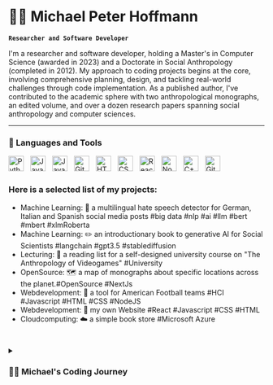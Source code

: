 # 🏄‍♂️ Michael Peter Hoffmann

**`Researcher and Software Developer`**

I'm a researcher and software developer, holding a Master's in Computer Science (awarded in 2023) and a Doctorate in Social Anthropology (completed in 2012). My approach to coding projects begins at the core, involving comprehensive planning, design, and tackling real-world challenges through code implementation. As a published author, I've contributed to the academic sphere with two anthropological monographs, an edited volume, and over a dozen research papers spanning social anthropology and computer sciences.

---

### 🧰 Languages and Tools
<img align="left" alt="Python" width="30px" style="padding-right:10px;" src="https://cdn.jsdelivr.net/gh/devicons/devicon/icons/python/python-plain.svg" />
<img align="left" alt="JavaScript" width="30px" style="padding-right:10px;" src="https://cdn.jsdelivr.net/gh/devicons/devicon/icons/javascript/javascript-plain.svg" />
<img align="left" alt="Java" width="30px" style="padding-right:10px;" src="https://cdn.jsdelivr.net/gh/devicons/devicon/icons/java/java-original.svg"/>
<img align="left" alt="Git" width="30px" style="padding-right:10px;" src="https://cdn.jsdelivr.net/gh/devicons/devicon/icons/git/git-original.svg" />
<img align="left" alt="HTML" width="30px" style="padding-right:10px;" src="https://cdn.jsdelivr.net/gh/devicons/devicon/icons/html5/html5-plain.svg" />
<img align="left" alt="CSS" width="30px" style="padding-right:10px;" src="https://cdn.jsdelivr.net/gh/devicons/devicon/icons/css3/css3-plain.svg" />
<img align="left" alt="React" width="30px" style="padding-right:10px;" src="https://cdn.jsdelivr.net/gh/devicons/devicon/icons/react/react-original.svg" />
<img align="left" alt="NodeJS" width="30px" style="padding-right:10px;" src="https://cdn.jsdelivr.net/gh/devicons/devicon/icons/nodejs/nodejs-original.svg" />
<img align="left" alt="C++" width="30px" style="padding-right:10px;" src="https://cdn.jsdelivr.net/gh/devicons/devicon/icons/cplusplus/cplusplus-line.svg" />
<img align="left" alt="GitHub" width="30px" style="padding-right:10px;" src="https://cdn.jsdelivr.net/gh/devicons/devicon/icons/github/github-original.svg" />
<br />

#


### Here is a selected list of my projects:

- Machine Learning: 🔭 a multilingual hate speech detector for German, Italian and Spanish social media posts #big data #nlp #ai #llm #bert #mbert #xlmRoberta
- Machine Learning: :pencil2: an introductionary book to generative AI for Social Scientists #langchain #gpt3.5 #stablediffusion
- Lecturing: :scroll: a reading list for a self-designed university course on "The Anthropology of Videogames" #University
- OpenSource: 🗺️ a map of monographs about specific locations across the planet.#OpenSource #NextJs
- Webdevelopment: 🏈 a tool for American Football teams #HCI #Javascript #HTML #CSS #NodeJS
- Webdevelopment: 🏡 my own Website #React #Javascript #CSS #HTML
- Cloudcomputing: ☁️ a simple book store #Microsoft Azure

#

<details>
 <summary><h3>👨‍💻 Michael's Coding Journey</h3></summary>
   I started my coding journey during my Bachelor studies in Computer Sciences from 2000 to 2003. In the last year of the Bachelor I had another desire - to study social sciences. I eventually signed up in a program in social anthropology, and began
   a career as a researcher in social anthropology. This led me to the London School of Economics and Political Sciences where I obtained a Masters in Anthropology and Development Studies and a Phd in Social Anthropology. After finishing my doctorate
   I returned to Germany, and managed to get four different post-docs at the Max-Planck Institut for Social Anthropology, the Global South Studies Center at the University of Cologne, RE:WORK at Humboldt University, and finally a DFG-sponsored post-doc at Martin Luther University of Halle-Wittenberg. But throughout my time, my curiosity towards coding and software development grew again, and I signed up for a master's in computer sciences at the FU Berlin. I obtained a master's degree from the FU Berlin in October 2023. I have a burning desire to learn more about computer sciency related topics, and also began on working on some interdisplinary projects that combine anthropology and computer sciences. Have a look at my projects below! 
 


### Get in touch:  
- 💬 Ask me about ...Computer Science, Anthropology or Just Anything Else
- ⚡ Fun fact: ... Love to travel 

